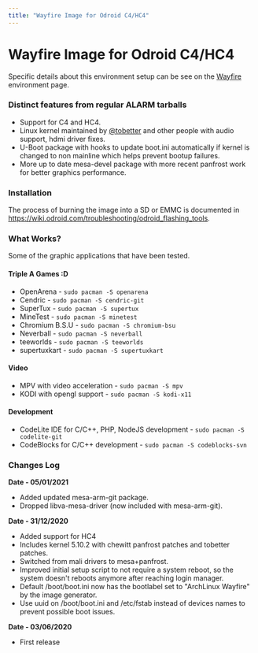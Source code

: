 ```yaml
---
title: "Wayfire Image for Odroid C4/HC4"
---
```


# Wayfire Image for Odroid C4/HC4

Specific details about this environment setup can be see on the
[Wayfire](/env/wayfire) environment page.

### Distinct features from regular ALARM tarballs

* Support for C4 and HC4.
* Linux kernel maintained by [@tobetter](https://github.com/tobetter) and other
  people with audio support, hdmi driver fixes.
* U-Boot package with hooks to update boot.ini automatically if kernel is
  changed to non mainline which helps prevent bootup failures.
* More up to date mesa-devel package with more recent panfrost work for better
  graphics performance.

### Installation

The process of burning the image into a SD or EMMC is documented in
<https://wiki.odroid.com/troubleshooting/odroid_flashing_tools>.

### What Works?

Some of the graphic applications that have been tested.

#### Triple A Games  :D

* OpenArena - `sudo pacman -S openarena`
* Cendric - `sudo pacman -S cendric-git`
* SuperTux - `sudo pacman -S supertux`
* MineTest - `sudo pacman -S minetest`
* Chromium B.S.U - `sudo pacman -S chromium-bsu`
* Neverball - `sudo pacman -S neverball`
* teeworlds - `sudo pacman -S teeworlds`
* supertuxkart - `sudo pacman -S supertuxkart`

#### Video

* MPV with video acceleration - `sudo pacman -S mpv`
* KODI with opengl support - `sudo pacman -S kodi-x11`

#### Development

* CodeLite IDE for C/C++, PHP, NodeJS development - `sudo pacman -S codelite-git`
* CodeBlocks for C/C++ development - `sudo pacman -S codeblocks-svn`

### Changes Log

**Date - 05/01/2021**
* Added updated mesa-arm-git package.
* Dropped libva-mesa-driver (now included with mesa-arm-git).

**Date - 31/12/2020**
* Added support for HC4
* Includes kernel 5.10.2 with chewitt panfrost patches and tobetter patches.
* Switched from mali drivers to mesa+panfrost.
* Improved initial setup script to not require a system reboot, so the system
  doesn't reboots anymore after reaching login manager.
* Default /boot/boot.ini now has the bootlabel set to "ArchLinux Wayfire" by
  the image generator.
* Use uuid on /boot/boot.ini and /etc/fstab instead of devices names to prevent
  possible boot issues.

**Date - 03/06/2020**
* First release
